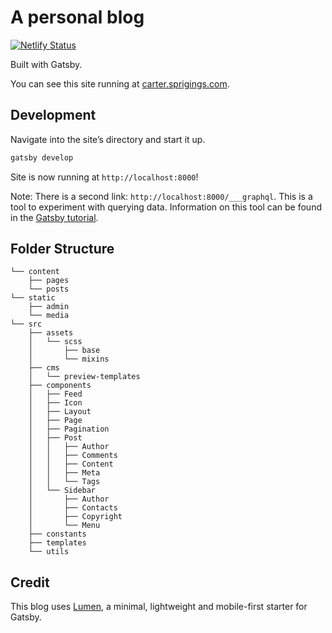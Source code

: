 # A personal blog

[![Netlify Status](https://api.netlify.com/api/v1/badges/168a1da6-3a31-4320-9ba5-855f56686d55/deploy-status)](https://app.netlify.com/sites/heuristic-beaver-df914c/deploys)

Built with Gatsby.

You can see this site running at [carter.sprigings.com](https://carter.sprigings.com).

## Development

Navigate into the site’s directory and start it up.

```sh
gatsby develop
```

Site is now running at `http://localhost:8000`!

Note: There is a second link: `http://localhost:8000/___graphql`. This is a tool to experiment with querying data. Information on this tool can be found in the [Gatsby tutorial](https://www.gatsbyjs.org/tutorial/part-five/#introducing-graphiql).

## Folder Structure

```
└── content
    ├── pages
    └── posts
└── static
    ├── admin
    └── media
└── src
    ├── assets
    │   └── scss
    │       ├── base
    │       └── mixins
    ├── cms
    │   └── preview-templates
    ├── components
    │   ├── Feed
    │   ├── Icon
    │   ├── Layout
    │   ├── Page
    │   ├── Pagination
    │   ├── Post
    │   │   ├── Author
    │   │   ├── Comments
    │   │   ├── Content
    │   │   ├── Meta
    │   │   └── Tags
    │   └── Sidebar
    │       ├── Author
    │       ├── Contacts
    │       ├── Copyright
    │       └── Menu
    ├── constants
    ├── templates
    └── utils
```

## Credit
This blog uses [Lumen](https://github.com/alxshelepenok/gatsby-starter-lumen), a minimal, lightweight and mobile-first starter for Gatsby.